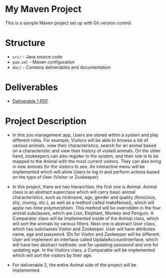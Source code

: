 # My Maven Project

This is a sample Maven project set up with Git version control.

# Structure

- `src/` - Java source code
- `pom.xml` - Maven configuration
- `doc/` - Contains deliverables and documentation

# Deliverables

- [Deliverable 1 PDF](doc/Deliverable1.pdf)

# Project Description

- In this zoo management app, Users are stored within a system and play different roles. For example, Visitors will be 
able to browse a list of various animals, view their characteristics, search for an animal based on a characteristic 
and view their history of visited animals. On the other hand, zookeepers can also register in the system, and their role
is to be mapped to the Animal with the most current visitors. They can also bring in new animals for the visitors to see.
An interactive menu will be implemented which will allow Users to log in and perform actions based on the type of User 
(Visitor or Zookeeper).

- In this project, there are two hierarchies: the first one is Animal. Animal class is an abstract superclass which
will carry basic animal characteristics, such as nickname, age, gender and quality (ferocious, shy, clumsy, etc.), 
as well as a method called makeNoise(), which will apply run-time polymorphism. This method will be overridden in
the four animal subclasses, which are Lion, Elephant, Monkey and Penguin. A Comparator class will be implemented inside
of the Animal class, which will sort the animals by various filters. Next one is abstract User class, which has subclasses
Visitor and Zookeeper. User will have attributes name, age and password. IDs for Visitor and Zookeeper will be different.
User will implement an interface called UpdateAccountInterface, which will have two abstract methods:
one for updating password and one for updating age. In the Visitors class, a Comparable will be implemented which will sort
the visitors by their age.

- For deliverable 2, the entire Animal side of the project will be implemented.
